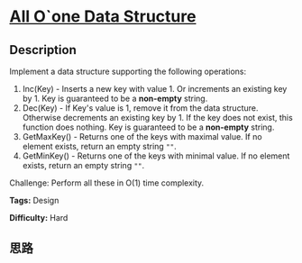 # [All O`one Data Structure][title]

## Description

Implement a data structure supporting the following operations:

  1. Inc(Key) - Inserts a new key  with value 1. Or increments an existing key by 1. Key is guaranteed to be a **non-empty** string.
  2. Dec(Key) - If Key's value is 1, remove it from the data structure. Otherwise decrements an existing key by 1. If the key does not exist, this function does nothing. Key is guaranteed to be a **non-empty** string.
  3. GetMaxKey() - Returns one of the keys with maximal value. If no element exists, return an empty string `""`.
  4. GetMinKey() - Returns one of the keys with minimal value. If no element exists, return an empty string `""`.

Challenge: Perform all these in O(1) time complexity.


**Tags:** Design

**Difficulty:** Hard

## 思路

[title]: https://leetcode.com/problems/all-oone-data-structure
